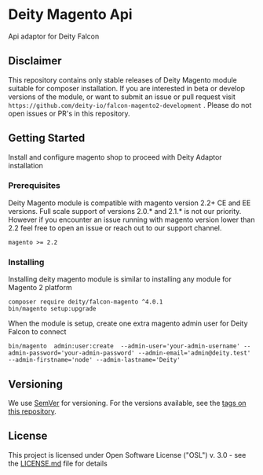 # Deity Magento Api

Api adaptor for Deity Falcon

## Disclaimer

This repository contains only stable releases of Deity Magento module suitable for composer installation.
If you are interested in beta or develop versions of the module, or want to submit an issue or pull request 
visit `https://github.com/deity-io/falcon-magento2-development` .
Please do not open issues or PR's in this repository.

## Getting Started

Install and configure magento shop to proceed with Deity Adaptor installation

### Prerequisites

Deity Magento module is compatible with magento version 2.2+ CE and EE versions. 
Full scale support of versions 2.0.* and 2.1.* is not our priority.
However if you encounter an issue running with magento version lower than 2.2 feel free
to open an issue or reach out to our support channel.
```
magento >= 2.2
```

### Installing

Installing deity magento module is similar to installing any module for Magento 2 platform 

```
composer require deity/falcon-magento ^4.0.1
bin/magento setup:upgrade
```
When the module is setup, create one extra magento admin user for Deity Falcon to connect

```
bin/magento  admin:user:create  --admin-user='your-admin-username' --admin-password='your-admin-password' --admin-email='admin@deity.test' --admin-firstname='node' --admin-lastname='Deity'
```

## Versioning

We use [SemVer](http://semver.org/) for versioning. For the versions available, see the [tags on this repository](https://github.com/deity-io/falcon-magento2-module/tags). 

## License

This project is licensed under Open Software License ("OSL") v. 3.0 - see the [LICENSE.md](LICENSE.md) file for details
